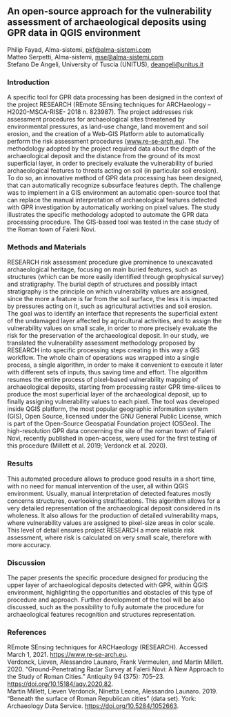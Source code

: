 ## An open-source approach for the vulnerability assessment of archaeological deposits using GPR data in QGIS environment

Philip Fayad, Alma-sistemi, <pkf@alma-sistemi.com>  
Matteo Serpetti, Alma-sistemi, <mse@alma-sistemi.com>  
Stefano De Angeli, University of Tuscia (UNITUS), <deangeli@unitus.it> 

### Introduction

A specific tool for GPR data processing has been designed in the context of the project RESEARCH (REmote SEnsing techniques for ARCHaeology – H2020-MSCA-RISE- 2018 n. 823987). The project addresses risk assessment procedures for archaeological sites threatened by environmental pressures, as land-use change, land movement and soil erosion, and the creation of a Web-GIS Platform able to automatically perform the risk assessment procedures (www.re-se-arch.eu). The methodology adopted by the project required data about the depth of the archaeological deposit and the distance from the ground of its most superficial layer, in order to precisely evaluate the vulnerability of buried archaeological features to threats acting on soil (in particular soil erosion). To do so, an innovative method of GPR data processing has been designed, that can automatically recognize subsurface features depth. The challenge was to implement in a GIS environment an automatic open-source tool that can replace the manual interpretation of archaeological features detected with GPR investigation by automatically working on pixel values. The study illustrates the specific methodology adopted to automate the GPR data processing procedure. The GIS-based tool was tested in the case study of the Roman town of Falerii Novi.

### Methods and Materials

RESEARCH risk assessment procedure give prominence to unexcavated archaeological heritage, focusing on main buried features, such as structures (which can be more easily identified through geophysical survey) and stratigraphy. The burial depth of structures and possibly intact stratigraphy is the principle on which vulnerability values are assigned, since the more a feature is far from the soil surface, the less it is impacted by pressures acting on it, such as agricultural activities and soil erosion. The goal was to identify an interface that represents the superficial extent of the undamaged layer affected by agricultural activities, and to assign the vulnerability values on small scale, in order to more precisely evaluate the risk for the preservation of the archaeological deposit. In our study, we translated the vulnerability assessment methodology proposed by RESEARCH into specific processing steps creating in this way a GIS workflow. The whole chain of operations was wrapped into a single process, a single algorithm, in order to make it convenient to execute it later with different sets of inputs, thus saving time and effort. The algorithm resumes the entire process of pixel-based vulnerability mapping of archaeological deposits, starting from processing raster GPR time-slices to produce the most superficial layer of the archaeological deposit, up to finally assigning vulnerability values to each pixel. The tool was developed inside QGIS platform, the most popular geographic information system (GIS), Open Source, licensed under the GNU General Public License, which is part of the Open-Source Geospatial Foundation project (OSGeo). The high-resolution GPR data concerning the site of the roman town of Falerii Novi, recently published in open-access, were used for the first testing of this procedure (Millett et al. 2019; Verdonck et al. 2020).

### Results

This automated procedure allows to produce good results in a short time, with no need for manual intervention of the user, all within QGIS environment. Usually, manual interpretation of detected features mostly concerns structures, overlooking stratifications. This algorithm allows for a very detailed representation of the archaeological deposit considered in its wholeness. It also allows for the production of detailed vulnerability maps, where vulnerability values are assigned to pixel-size areas in color scale. This level of detail ensures project RESEARCH a more reliable risk assessment, where risk is calculated on very small scale, therefore with more accuracy.

### Discussion

The paper presents the specific procedure designed for producing the upper layer of archaeological deposits detected with GPR, within QGIS environment, highlighting the opportunities and obstacles of this type of procedure and approach. Further development of the tool will be also discussed, such as the possibility to fully automate the procedure for archaeological features recognition and structures representation.

### References
REmote SEnsing techniques for ARCHaeology (RESEARCH). Accessed March 1, 2021. https://www.re-se-arch.eu.  
Verdonck, Lieven, Alessandro Launaro, Frank Vermeulen, and Martin Millett. 2020. “Ground-Penetrating Radar Survey at Falerii Novi: A New Approach to the Study of Roman Cities.” Antiquity 94 (375): 705–23. https://doi.org/10.15184/aqy.2020.82.  
Martin Millett, Lieven Verdonck, Ninetta Leone, Alessandro Launaro. 2019. “Beneath the surface of Roman Republican cities” (data set). York: Archaeology Data Service. https://doi.org/10.5284/1052663.

